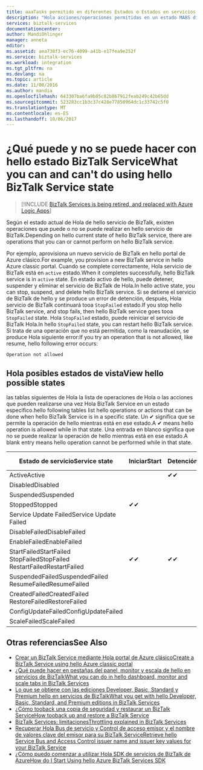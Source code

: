 ```yaml
---
title: aaaTasks permitido en diferentes Estados o Estados en servicios de BizTalk | Documentos de Microsoft
description: "Hola acciones/operaciones permitidas en un estado MABS diferente: detener, iniciar, reiniciar, suspender, reanudar, eliminar, escalar, actualizar configuración y copia de seguridad"
services: biztalk-services
documentationcenter: 
author: MandiOhlinger
manager: anneta
editor: 
ms.assetid: aea738f3-ec76-4099-a41b-e17fea9e252f
ms.service: biztalk-services
ms.workload: integration
ms.tgt_pltfrm: na
ms.devlang: na
ms.topic: article
ms.date: 11/08/2016
ms.author: mandia
ms.openlocfilehash: 643307ba6fa9b05c82b867912feab249c42b65dd
ms.sourcegitcommit: 523283cc1b3c37c428e77850964dc1c33742c5f0
ms.translationtype: MT
ms.contentlocale: es-ES
ms.lasthandoff: 10/06/2017
---
```

# <a name="what-you-can-and-cant-do-using-hello-biztalk-service-state"></a><span data-ttu-id="e7c3a-103">¿Qué puede y no se puede hacer con hello estado BizTalk Service</span><span class="sxs-lookup"><span data-stu-id="e7c3a-103">What you can and can't do using hello BizTalk Service state</span></span>

> [!INCLUDE [BizTalk Services is being retired, and replaced with Azure Logic Apps](../../includes/biztalk-services-retirement.md)]

<span data-ttu-id="e7c3a-104">Según el estado actual de Hola de hello servicio de BizTalk, existen operaciones que puede o no se puede realizar en hello servicio de BizTalk.</span><span class="sxs-lookup"><span data-stu-id="e7c3a-104">Depending on hello current state of hello BizTalk service, there are operations that you can or cannot perform on hello BizTalk service.</span></span>

<span data-ttu-id="e7c3a-105">Por ejemplo, aprovisiona un nuevo servicio de BizTalk en hello portal de Azure clásico.</span><span class="sxs-lookup"><span data-stu-id="e7c3a-105">For example, you provision a new BizTalk service in hello Azure classic portal.</span></span> <span data-ttu-id="e7c3a-106">Cuando se complete correctamente, Hola servicio de BizTalk está en `active` estado.</span><span class="sxs-lookup"><span data-stu-id="e7c3a-106">When it completes successfully, hello BizTalk service is in `active` state.</span></span> <span data-ttu-id="e7c3a-107">En estado activo de hello, puede detener, suspender y eliminar el servicio de BizTalk de Hola.</span><span class="sxs-lookup"><span data-stu-id="e7c3a-107">In hello active state, you can stop, suspend, and delete hello BizTalk service.</span></span> <span data-ttu-id="e7c3a-108">Si se detiene el servicio de BizTalk de hello y se produce un error de detención, después, Hola servicio de BizTalk continuará tooa `StopFailed` estado.</span><span class="sxs-lookup"><span data-stu-id="e7c3a-108">If you stop hello BizTalk service, and stop fails, then hello BizTalk service goes tooa `StopFailed` state.</span></span> <span data-ttu-id="e7c3a-109">Hola `StopFailed` estado, puede reiniciar el servicio de BizTalk Hola.</span><span class="sxs-lookup"><span data-stu-id="e7c3a-109">In hello `StopFailed` state, you can restart hello BizTalk service.</span></span> <span data-ttu-id="e7c3a-110">Si trata de una operación que no está permitida, como la reanudación, se produce Hola siguiente error:</span><span class="sxs-lookup"><span data-stu-id="e7c3a-110">If you try an operation that is not allowed, like resume, hello following error occurs:</span></span>

`Operation not allowed`

## <a name="view-hello-possible-states"></a><span data-ttu-id="e7c3a-111">Hola posibles estados de vista</span><span class="sxs-lookup"><span data-stu-id="e7c3a-111">View hello possible states</span></span>

<span data-ttu-id="e7c3a-112">las tablas siguientes de Hola la lista de operaciones de Hola o las acciones que pueden realizarse una vez Hola BizTalk Service en un estado específico.</span><span class="sxs-lookup"><span data-stu-id="e7c3a-112">hello following tables list hello operations or actions that can be done when hello BizTalk Service is in a specific state.</span></span> <span data-ttu-id="e7c3a-113">Un ✔ significa que se permite la operación de hello mientras está en ese estado.</span><span class="sxs-lookup"><span data-stu-id="e7c3a-113">A ✔ means hello operation is allowed while in that state.</span></span> <span data-ttu-id="e7c3a-114">Una entrada en blanco significa que no se puede realizar la operación de hello mientras está en ese estado.</span><span class="sxs-lookup"><span data-stu-id="e7c3a-114">A blank entry means hello operation cannot be performed while in that state.</span></span>

| <span data-ttu-id="e7c3a-115">Estado de servicio</span><span class="sxs-lookup"><span data-stu-id="e7c3a-115">Service state</span></span> | <span data-ttu-id="e7c3a-116">Iniciar</span><span class="sxs-lookup"><span data-stu-id="e7c3a-116">Start</span></span> | <span data-ttu-id="e7c3a-117">Detención</span><span class="sxs-lookup"><span data-stu-id="e7c3a-117">Stop</span></span> | <span data-ttu-id="e7c3a-118">Reinicio</span><span class="sxs-lookup"><span data-stu-id="e7c3a-118">Restart</span></span> | <span data-ttu-id="e7c3a-119">Suspensión</span><span class="sxs-lookup"><span data-stu-id="e7c3a-119">Suspend</span></span> | <span data-ttu-id="e7c3a-120">Reanudación</span><span class="sxs-lookup"><span data-stu-id="e7c3a-120">Resume</span></span> | <span data-ttu-id="e7c3a-121">Eliminar</span><span class="sxs-lookup"><span data-stu-id="e7c3a-121">Delete</span></span> | <span data-ttu-id="e7c3a-122">Escala</span><span class="sxs-lookup"><span data-stu-id="e7c3a-122">Scale</span></span> | <span data-ttu-id="e7c3a-123">Actualizar</span><span class="sxs-lookup"><span data-stu-id="e7c3a-123">Update</span></span> <br/> <span data-ttu-id="e7c3a-124">Configuración</span><span class="sxs-lookup"><span data-stu-id="e7c3a-124">Configuration</span></span> | <span data-ttu-id="e7c3a-125">Copia de seguridad</span><span class="sxs-lookup"><span data-stu-id="e7c3a-125">Backup</span></span> |
| --- | --- | --- | --- | --- | --- | --- |--- | --- | --- |
| <span data-ttu-id="e7c3a-126">Active</span><span class="sxs-lookup"><span data-stu-id="e7c3a-126">Active</span></span> |  | <span data-ttu-id="e7c3a-127">✔</span><span class="sxs-lookup"><span data-stu-id="e7c3a-127">✔</span></span> | <span data-ttu-id="e7c3a-128">✔</span><span class="sxs-lookup"><span data-stu-id="e7c3a-128">✔</span></span> | <span data-ttu-id="e7c3a-129">✔</span><span class="sxs-lookup"><span data-stu-id="e7c3a-129">✔</span></span> |  | <span data-ttu-id="e7c3a-130">✔</span><span class="sxs-lookup"><span data-stu-id="e7c3a-130">✔</span></span> |<span data-ttu-id="e7c3a-131">✔</span><span class="sxs-lookup"><span data-stu-id="e7c3a-131">✔</span></span> |<span data-ttu-id="e7c3a-132">✔</span><span class="sxs-lookup"><span data-stu-id="e7c3a-132">✔</span></span> |<span data-ttu-id="e7c3a-133">✔</span><span class="sxs-lookup"><span data-stu-id="e7c3a-133">✔</span></span> |
| <span data-ttu-id="e7c3a-134">Disabled</span><span class="sxs-lookup"><span data-stu-id="e7c3a-134">Disabled</span></span> |  |  |  |  |  | <span data-ttu-id="e7c3a-135">✔</span><span class="sxs-lookup"><span data-stu-id="e7c3a-135">✔</span></span> | |  |  | 
| <span data-ttu-id="e7c3a-136">Suspended</span><span class="sxs-lookup"><span data-stu-id="e7c3a-136">Suspended</span></span> |  |  |  |  | <span data-ttu-id="e7c3a-137">✔</span><span class="sxs-lookup"><span data-stu-id="e7c3a-137">✔</span></span> | <span data-ttu-id="e7c3a-138">✔</span><span class="sxs-lookup"><span data-stu-id="e7c3a-138">✔</span></span> | |  | <span data-ttu-id="e7c3a-139">✔</span><span class="sxs-lookup"><span data-stu-id="e7c3a-139">✔</span></span> |
| <span data-ttu-id="e7c3a-140">Stopped</span><span class="sxs-lookup"><span data-stu-id="e7c3a-140">Stopped</span></span> | <span data-ttu-id="e7c3a-141">✔</span><span class="sxs-lookup"><span data-stu-id="e7c3a-141">✔</span></span> |  | <span data-ttu-id="e7c3a-142">✔</span><span class="sxs-lookup"><span data-stu-id="e7c3a-142">✔</span></span> |  |  | <span data-ttu-id="e7c3a-143">✔</span><span class="sxs-lookup"><span data-stu-id="e7c3a-143">✔</span></span> | |  | <span data-ttu-id="e7c3a-144">✔</span><span class="sxs-lookup"><span data-stu-id="e7c3a-144">✔</span></span> |
| <span data-ttu-id="e7c3a-145">Service Update Failed</span><span class="sxs-lookup"><span data-stu-id="e7c3a-145">Service Update Failed</span></span> |  |  |  |  |  | <span data-ttu-id="e7c3a-146">✔</span><span class="sxs-lookup"><span data-stu-id="e7c3a-146">✔</span></span> | |  |  | 
| <span data-ttu-id="e7c3a-147">DisableFailed</span><span class="sxs-lookup"><span data-stu-id="e7c3a-147">DisableFailed</span></span> |  |  |  |  |  | <span data-ttu-id="e7c3a-148">✔</span><span class="sxs-lookup"><span data-stu-id="e7c3a-148">✔</span></span> | |  |  | 
| <span data-ttu-id="e7c3a-149">EnableFailed</span><span class="sxs-lookup"><span data-stu-id="e7c3a-149">EnableFailed</span></span> |  |  |  |  |  | <span data-ttu-id="e7c3a-150">✔</span><span class="sxs-lookup"><span data-stu-id="e7c3a-150">✔</span></span> | |  |  | 
| <span data-ttu-id="e7c3a-151">StartFailed</span><span class="sxs-lookup"><span data-stu-id="e7c3a-151">StartFailed</span></span> <br/> <span data-ttu-id="e7c3a-152">StopFailed</span><span class="sxs-lookup"><span data-stu-id="e7c3a-152">StopFailed</span></span> <br/> <span data-ttu-id="e7c3a-153">RestartFailed</span><span class="sxs-lookup"><span data-stu-id="e7c3a-153">RestartFailed</span></span> | <span data-ttu-id="e7c3a-154">✔</span><span class="sxs-lookup"><span data-stu-id="e7c3a-154">✔</span></span> | <span data-ttu-id="e7c3a-155">✔</span><span class="sxs-lookup"><span data-stu-id="e7c3a-155">✔</span></span> | <span data-ttu-id="e7c3a-156">✔</span><span class="sxs-lookup"><span data-stu-id="e7c3a-156">✔</span></span> |  |  | <span data-ttu-id="e7c3a-157">✔</span><span class="sxs-lookup"><span data-stu-id="e7c3a-157">✔</span></span> | | <span data-ttu-id="e7c3a-158">✔</span><span class="sxs-lookup"><span data-stu-id="e7c3a-158">✔</span></span> | |
| <span data-ttu-id="e7c3a-159">SuspendedFailed</span><span class="sxs-lookup"><span data-stu-id="e7c3a-159">SuspendedFailed</span></span> <br/> <span data-ttu-id="e7c3a-160">ResumeFailed</span><span class="sxs-lookup"><span data-stu-id="e7c3a-160">ResumeFailed</span></span>|  |  |  | <span data-ttu-id="e7c3a-161">✔</span><span class="sxs-lookup"><span data-stu-id="e7c3a-161">✔</span></span> | <span data-ttu-id="e7c3a-162">✔</span><span class="sxs-lookup"><span data-stu-id="e7c3a-162">✔</span></span> | <span data-ttu-id="e7c3a-163">✔</span><span class="sxs-lookup"><span data-stu-id="e7c3a-163">✔</span></span> | |  |  | 
| <span data-ttu-id="e7c3a-164">CreatedFailed</span><span class="sxs-lookup"><span data-stu-id="e7c3a-164">CreatedFailed</span></span> <br/> <span data-ttu-id="e7c3a-165">RestoreFailed</span><span class="sxs-lookup"><span data-stu-id="e7c3a-165">RestoreFailed</span></span> |  |  |  |  |  | <span data-ttu-id="e7c3a-166">✔</span><span class="sxs-lookup"><span data-stu-id="e7c3a-166">✔</span></span> | |  |  | 
| <span data-ttu-id="e7c3a-167">ConfigUpdateFailed</span><span class="sxs-lookup"><span data-stu-id="e7c3a-167">ConfigUpdateFailed</span></span>  |  |  | <span data-ttu-id="e7c3a-168">✔</span><span class="sxs-lookup"><span data-stu-id="e7c3a-168">✔</span></span> |  |  | <span data-ttu-id="e7c3a-169">✔</span><span class="sxs-lookup"><span data-stu-id="e7c3a-169">✔</span></span> | |<span data-ttu-id="e7c3a-170">✔</span><span class="sxs-lookup"><span data-stu-id="e7c3a-170">✔</span></span> | |
| <span data-ttu-id="e7c3a-171">ScaleFailed</span><span class="sxs-lookup"><span data-stu-id="e7c3a-171">ScaleFailed</span></span> |  |  |  |  |  | <span data-ttu-id="e7c3a-172">✔</span><span class="sxs-lookup"><span data-stu-id="e7c3a-172">✔</span></span> |<span data-ttu-id="e7c3a-173">✔</span><span class="sxs-lookup"><span data-stu-id="e7c3a-173">✔</span></span> | |  |  | 



## <a name="see-also"></a><span data-ttu-id="e7c3a-174">Otras referencias</span><span class="sxs-lookup"><span data-stu-id="e7c3a-174">See Also</span></span>
* [<span data-ttu-id="e7c3a-175">Crear un BizTalk Service mediante Hola portal de Azure clásico</span><span class="sxs-lookup"><span data-stu-id="e7c3a-175">Create a BizTalk Service using hello Azure classic portal</span></span>](http://go.microsoft.com/fwlink/p/?LinkID=302280)<br/>
* [<span data-ttu-id="e7c3a-176">¿Qué puede hacer en pestañas del panel, monitor y escala de hello en servicios de BizTalk</span><span class="sxs-lookup"><span data-stu-id="e7c3a-176">What you can do in hello dashboard, monitor and scale tabs in BizTalk Services</span></span>](http://go.microsoft.com/fwlink/p/?LinkID=302281)<br/>
* [<span data-ttu-id="e7c3a-177">Lo que se obtiene con las ediciones Developer, Basic, Standard y Premium hello en servicios de BizTalk</span><span class="sxs-lookup"><span data-stu-id="e7c3a-177">What you get with hello Developer, Basic, Standard, and Premium editions in BizTalk Services</span></span>](http://go.microsoft.com/fwlink/p/?LinkID=302279)<br/>
* [<span data-ttu-id="e7c3a-178">¿Cómo tooback una copia de seguridad y restaurar un BizTalk Service</span><span class="sxs-lookup"><span data-stu-id="e7c3a-178">How tooback up and restore a BizTalk Service</span></span>](http://go.microsoft.com/fwlink/p/?LinkID=329873)<br/>
* [<span data-ttu-id="e7c3a-179">BizTalk Services: limitaciones</span><span class="sxs-lookup"><span data-stu-id="e7c3a-179">Throttling explained in BizTalk Services</span></span>](http://go.microsoft.com/fwlink/p/?LinkID=302282)<br/>
* [<span data-ttu-id="e7c3a-180">Recuperar Hola Bus de servicio y Control de acceso emisor y el nombre de valores clave del emisor para su BizTalk Service</span><span class="sxs-lookup"><span data-stu-id="e7c3a-180">Retrieve hello Service Bus and Access Control issuer name and issuer key values for your BizTalk Service</span></span>](http://go.microsoft.com/fwlink/p/?LinkID=303941)<br/>
* [<span data-ttu-id="e7c3a-181">¿Cómo puedo comenzar a utilizar Hola SDK de servicios de BizTalk de Azure</span><span class="sxs-lookup"><span data-stu-id="e7c3a-181">How do I Start Using hello Azure BizTalk Services SDK</span></span>](http://go.microsoft.com/fwlink/p/?LinkID=302335)

